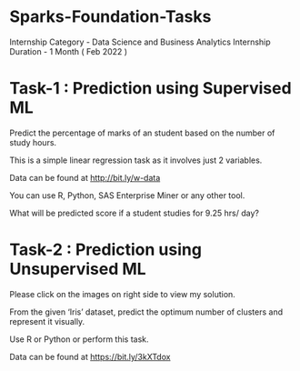 # Sparks-Foundation-Tasks


Internship Category - Data Science and Business Analytics
Internship Duration - 1 Month ( Feb 2022 )

# Task-1 : Prediction using Supervised ML 

Predict the percentage of marks of an student based on the number of study hours.


This is a simple linear regression task as it involves just 2 variables.


Data can be found at http://bit.ly/w-data

You can use R, Python, SAS Enterprise Miner or any other tool.

What will be predicted score if a student studies for 9.25 hrs/ day?


# Task-2 : Prediction using Unsupervised ML 
Please click on the images on right side to view my solution.

From the given ‘Iris’ dataset, predict the optimum number of clusters and represent it visually.

Use R or Python or perform this task.


Data can be found at https://bit.ly/3kXTdox
